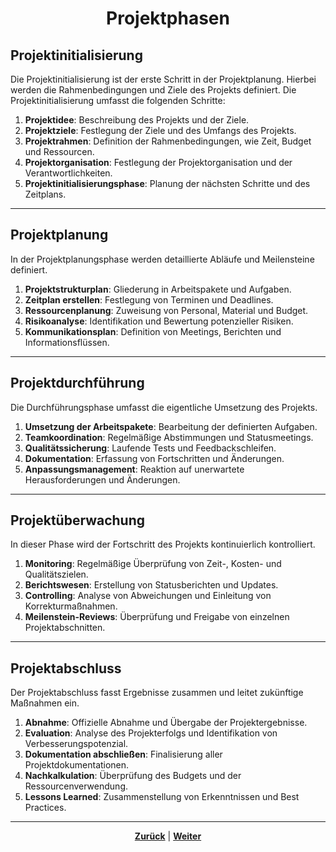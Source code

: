 # <p align="center">Projektphasen</p>

## Projektinitialisierung

Die Projektinitialisierung ist der erste Schritt in der Projektplanung. Hierbei werden die Rahmenbedingungen und Ziele des Projekts definiert. Die Projektinitialisierung umfasst die folgenden Schritte:

1. **Projektidee**: Beschreibung des Projekts und der Ziele.
2. **Projektziele**: Festlegung der Ziele und des Umfangs des Projekts.
3. **Projektrahmen**: Definition der Rahmenbedingungen, wie Zeit, Budget und Ressourcen.
4. **Projektorganisation**: Festlegung der Projektorganisation und der Verantwortlichkeiten.
5. **Projektinitialisierungsphase**: Planung der nächsten Schritte und des Zeitplans.

---

## Projektplanung

In der Projektplanungsphase werden detaillierte Abläufe und Meilensteine definiert.

1. **Projektstrukturplan**: Gliederung in Arbeitspakete und Aufgaben.
2. **Zeitplan erstellen**: Festlegung von Terminen und Deadlines.
3. **Ressourcenplanung**: Zuweisung von Personal, Material und Budget.
4. **Risikoanalyse**: Identifikation und Bewertung potenzieller Risiken.
5. **Kommunikationsplan**: Definition von Meetings, Berichten und Informationsflüssen.

---

## Projektdurchführung

Die Durchführungsphase umfasst die eigentliche Umsetzung des Projekts.

1. **Umsetzung der Arbeitspakete**: Bearbeitung der definierten Aufgaben.
2. **Teamkoordination**: Regelmäßige Abstimmungen und Statusmeetings.
3. **Qualitätssicherung**: Laufende Tests und Feedbackschleifen.
4. **Dokumentation**: Erfassung von Fortschritten und Änderungen.
5. **Anpassungsmanagement**: Reaktion auf unerwartete Herausforderungen und Änderungen.

---

## Projektüberwachung

In dieser Phase wird der Fortschritt des Projekts kontinuierlich kontrolliert.

1. **Monitoring**: Regelmäßige Überprüfung von Zeit-, Kosten- und Qualitätszielen.
2. **Berichtswesen**: Erstellung von Statusberichten und Updates.
3. **Controlling**: Analyse von Abweichungen und Einleitung von Korrekturmaßnahmen.
4. **Meilenstein-Reviews**: Überprüfung und Freigabe von einzelnen Projektabschnitten.

---

## Projektabschluss

Der Projektabschluss fasst Ergebnisse zusammen und leitet zukünftige Maßnahmen ein.

1. **Abnahme**: Offizielle Abnahme und Übergabe der Projektergebnisse.
2. **Evaluation**: Analyse des Projekterfolgs und Identifikation von Verbesserungspotenzial.
3. **Dokumentation abschließen**: Finalisierung aller Projektdokumentationen.
4. **Nachkalkulation**: Überprüfung des Budgets und der Ressourcenverwendung.
5. **Lessons Learned**: Zusammenstellung von Erkenntnissen und Best Practices.

---

<p align="center"><a href="/docs/07-methoden_und_projekte/01-projektmanagement/03-projektmanagement/README.md"><strong>Zurück</strong></a> | <a href="/docs/07-methoden_und_projekte/01-projektmanagement/05-abschlussprojekt/README.md"><strong>Weiter</strong></a></p>
